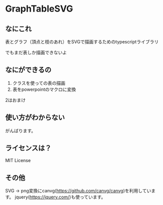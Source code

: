 
# GraphTableSVG

## なにこれ
表とグラフ（頂点と枝のあれ）をSVGで描画するためのtypescriptライブラリ

でもまだ表しか描画できないよ

## なにができるの
1. クラスを使っての表の描画
2. 表をpowerpointのマクロに変換

2はおまけ

## 使い方がわからない
がんばります。

## ライセンスは？
MIT License

## その他
SVG -> png変換にcanvg(https://github.com/canvg/canvg)を利用しています。
jquery(https://jquery.com/)も使っています。